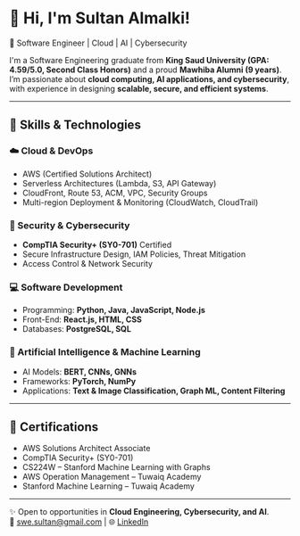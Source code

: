 # 👋 Hi, I'm Sultan Almalki!  
🚀 Software Engineer | Cloud | AI | Cybersecurity  

I'm a Software Engineering graduate from **King Saud University (GPA: 4.59/5.0, Second Class Honors)** and a proud **Mawhiba Alumni (9 years)**.  
I’m passionate about **cloud computing, AI applications, and cybersecurity**, with experience in designing **scalable, secure, and efficient systems**.  

---

## 🔧 Skills & Technologies  

### ☁️ Cloud & DevOps  
- AWS (Certified Solutions Architect)  
- Serverless Architectures (Lambda, S3, API Gateway)  
- CloudFront, Route 53, ACM, VPC, Security Groups  
- Multi-region Deployment & Monitoring (CloudWatch, CloudTrail)  

### 🔐 Security & Cybersecurity  
- **CompTIA Security+ (SY0-701)** Certified  
- Secure Infrastructure Design, IAM Policies, Threat Mitigation  
- Access Control & Network Security  

### 💻 Software Development  
- Programming: **Python, Java, JavaScript, Node.js**  
- Front-End: **React.js, HTML, CSS**  
- Databases: **PostgreSQL, SQL**  

### 🤖 Artificial Intelligence & Machine Learning  
- AI Models: **BERT, CNNs, GNNs**  
- Frameworks: **PyTorch, NumPy**  
- Applications: **Text & Image Classification, Graph ML, Content Filtering**  

---

## 📜 Certifications  
- AWS Solutions Architect Associate  
- CompTIA Security+ (SY0-701)  
- CS224W – Stanford Machine Learning with Graphs  
- AWS Operation Management – Tuwaiq Academy  
- Stanford Machine Learning – Tuwaiq Academy  

---

✨ Open to opportunities in **Cloud Engineering, Cybersecurity, and AI**.  
📩 [swe.sultan@gmail.com](mailto:swe.sultan@gmail.com) | 🌐 [LinkedIn](https://www.linkedin.com/in/sultan-almalki-963a7a2ab)
